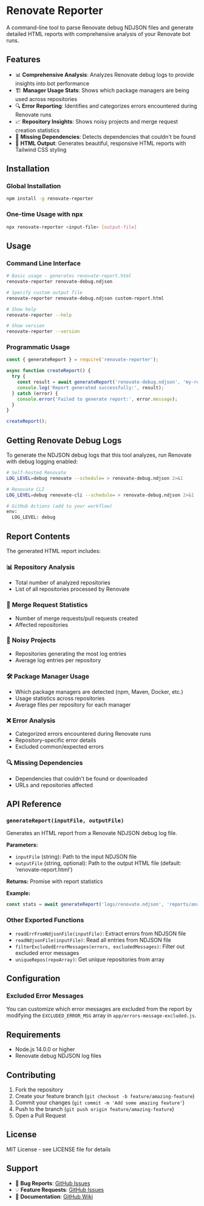 # Renovate Reporter

A command-line tool to parse Renovate debug NDJSON files and generate detailed HTML reports with comprehensive analysis of your Renovate bot runs.

## Features

- 📊 **Comprehensive Analysis**: Analyzes Renovate debug logs to provide insights into bot performance
- 🏗️ **Manager Usage Stats**: Shows which package managers are being used across repositories
- 🔍 **Error Reporting**: Identifies and categorizes errors encountered during Renovate runs
- 📈 **Repository Insights**: Shows noisy projects and merge request creation statistics
- 🚫 **Missing Dependencies**: Detects dependencies that couldn't be found
- 📱 **HTML Output**: Generates beautiful, responsive HTML reports with Tailwind CSS styling

## Installation

### Global Installation
```bash
npm install -g renovate-reporter
```

### One-time Usage with npx
```bash
npx renovate-reporter <input-file> [output-file]
```

## Usage

### Command Line Interface

```bash
# Basic usage - generates renovate-report.html
renovate-reporter renovate-debug.ndjson

# Specify custom output file
renovate-reporter renovate-debug.ndjson custom-report.html

# Show help
renovate-reporter --help

# Show version
renovate-reporter --version
```

### Programmatic Usage

```javascript
const { generateReport } = require('renovate-reporter');

async function createReport() {
  try {
    const result = await generateReport('renovate-debug.ndjson', 'my-report.html');
    console.log('Report generated successfully:', result);
  } catch (error) {
    console.error('Failed to generate report:', error.message);
  }
}

createReport();
```

## Getting Renovate Debug Logs

To generate the NDJSON debug logs that this tool analyzes, run Renovate with debug logging enabled:

```bash
# Self-hosted Renovate
LOG_LEVEL=debug renovate --schedule= > renovate-debug.ndjson 2>&1

# Renovate CLI
LOG_LEVEL=debug renovate-cli --schedule= > renovate-debug.ndjson 2>&1

# GitHub Actions (add to your workflow)
env:
  LOG_LEVEL: debug
```

## Report Contents

The generated HTML report includes:

### 📊 **Repository Analysis**
- Total number of analyzed repositories
- List of all repositories processed by Renovate

### 🚀 **Merge Request Statistics**
- Number of merge requests/pull requests created
- Affected repositories

### 📢 **Noisy Projects**
- Repositories generating the most log entries
- Average log entries per repository

### 🛠️ **Package Manager Usage**
- Which package managers are detected (npm, Maven, Docker, etc.)
- Usage statistics across repositories
- Average files per repository for each manager

### ❌ **Error Analysis**
- Categorized errors encountered during Renovate runs
- Repository-specific error details
- Excluded common/expected errors

### 🔍 **Missing Dependencies**
- Dependencies that couldn't be found or downloaded
- URLs and repositories affected

## API Reference

### `generateReport(inputFile, outputFile)`

Generates an HTML report from a Renovate NDJSON debug log file.

**Parameters:**
- `inputFile` (string): Path to the input NDJSON file
- `outputFile` (string, optional): Path to the output HTML file (default: 'renovate-report.html')

**Returns:** Promise<Object> with report statistics

**Example:**
```javascript
const stats = await generateReport('logs/renovate.ndjson', 'reports/analysis.html');
```

### Other Exported Functions

- `readErrFromNdjsonFile(inputFile)`: Extract errors from NDJSON file
- `readNdjsonFile(inputFile)`: Read all entries from NDJSON file
- `filterExcludedErrorMessages(errors, excludedMessages)`: Filter out excluded error messages
- `uniqueRepos(repoArray)`: Get unique repositories from array

## Configuration

### Excluded Error Messages

You can customize which error messages are excluded from the report by modifying the `EXCLUDED_ERROR_MSG` array in `app/errors-message-excluded.js`.

## Requirements

- Node.js 14.0.0 or higher
- Renovate debug NDJSON log files

## Contributing

1. Fork the repository
2. Create your feature branch (`git checkout -b feature/amazing-feature`)
3. Commit your changes (`git commit -m 'Add some amazing feature'`)
4. Push to the branch (`git push origin feature/amazing-feature`)
5. Open a Pull Request

## License

MIT License - see LICENSE file for details

## Support

- 🐛 **Bug Reports**: [GitHub Issues](https://github.com/neophob/renovate-reporter/issues)
- 💡 **Feature Requests**: [GitHub Issues](https://github.com/neophob/renovate-reporter/issues)
- 📖 **Documentation**: [GitHub Wiki](https://github.com/neophob/renovate-reporter/wiki)
